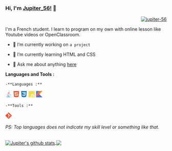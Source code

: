 
### Hi, I'm [Jupiter_56!](https://github.com/Jupiter-56) 👋
<a href="https://github.com/Jupiter-56">
<p align="right"> <img src="https://komarev.com/ghpvc/?username=jupiter-56&color=blue&style=flat&label=Profile+view" alt="jupiter-56" />
</a>  
<br/>


I'm a French student. I learn to program on my own with online lesson like Youtube videos or OpenClassroom.


- 🔭 I’m currently working on `a project`

- 🌱 I’m currently learning HTML and CSS

- 💬 Ask me about anything [here](https://github.com/Jupiter-56/Jupiter-56/issues)

**Languages and Tools :**

    -**Languages :**
    
<code><img height="20" src="https://github.com/devicons/devicon/blob/master/icons/java/java-original.svg"></code>
<code><img height="20" src="https://github.com/devicons/devicon/blob/master/icons/html5/html5-plain.svg"></code>
<code><img height="20" src="https://github.com/devicons/devicon/blob/master/icons/css3/css3-plain.svg"></code>
<code><img height="20" src="https://github.com/devicons/devicon/blob/master/icons/javascript/javascript-plain.svg"></code>
<code><img height="20" src="https://github.com/devicons/devicon/blob/master/icons/kotlin/kotlin-original.svg"></code>

    -**Tools :**
    
<code><img height="20" src="https://github.com/devicons/devicon/blob/master/icons/git/git-plain.svg"></code>


*PS: Top languages does not indicate my skill level or something like that.*

<br/>

<a href="https://github.com/Jupiter-56">
  <img align="center" src="https://github-readme-stats.anuraghazra1.vercel.app/api?username=Jupiter-56&show_icons=true&include_all_commits=true&bg_color=30,e96443,904e95&title_color=fff&text_color=fff&count_private=true&theme=graywhite" alt="Jupiter's github stats" />
</a>
<a href="https://github.com/Jupiter-56">
  <img align="center" src="https://github-readme-stats.anuraghazra1.vercel.app/api/top-langs/?username=Jupiter-56&layout=compact&bg_color=30,e96443,904e95&title_color=fff&text_color=fff&theme=graywhite" />
</a>
